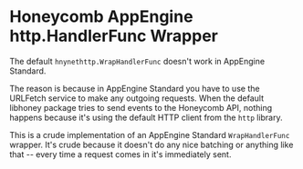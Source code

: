 Honeycomb AppEngine http.HandlerFunc Wrapper
======

The default `hnynethttp.WrapHandlerFunc` doesn't work in AppEngine Standard.

The reason is because in AppEngine Standard you have to use the URLFetch service
to make any outgoing requests. When the default libhoney package tries to send
events to the Honeycomb API, nothing happens because it's using the default HTTP
client from the `http` library.

This is a crude implementation of an AppEngine Standard `WrapHandlerFunc`
wrapper. It's crude because it doesn't do any nice batching or anything like
that -- every time a request comes in it's immediately sent.
